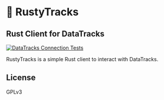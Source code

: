 # 🚂  RustyTracks
## Rust Client for DataTracks
[![DataTracks Connection Tests](https://github.com/data-tracks/RustyTracks/actions/workflows/test.yml/badge.svg)](https://github.com/data-tracks/RustyTracks/actions/workflows/test.yml)

RustyTracks is a simple Rust client to interact with DataTracks.


## License

GPLv3